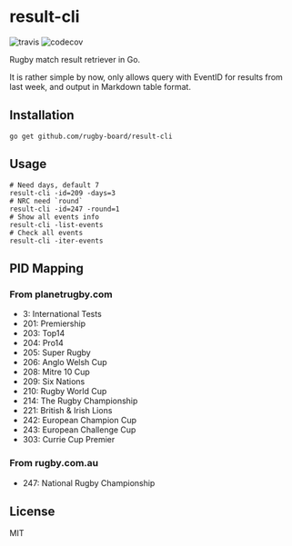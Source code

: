 # result-cli

![travis](https://travis-ci.org/rugby-board/result-cli.svg?branch=master)
![codecov](https://codecov.io/gh/rugby-board/result-cli/branch/master/graph/badge.svg)

Rugby match result retriever in Go.

It is rather simple by now, only allows query with EventID for results from last week, and output in Markdown table format.

## Installation

```shell
go get github.com/rugby-board/result-cli
```

## Usage

```shell
# Need days, default 7
result-cli -id=209 -days=3
# NRC need `round`
result-cli -id=247 -round=1
# Show all events info
result-cli -list-events
# Check all events
result-cli -iter-events
```

## PID Mapping

### From planetrugby.com

* 3: International Tests
* 201: Premiership
* 203: Top14
* 204: Pro14
* 205: Super Rugby
* 206: Anglo Welsh Cup
* 208: Mitre 10 Cup
* 209: Six Nations
* 210: Rugby World Cup
* 214: The Rugby Championship
* 221: British & Irish Lions
* 242: European Champion Cup
* 243: European Challenge Cup
* 303: Currie Cup Premier

### From rugby.com.au

* 247: National Rugby Championship

## License

MIT
